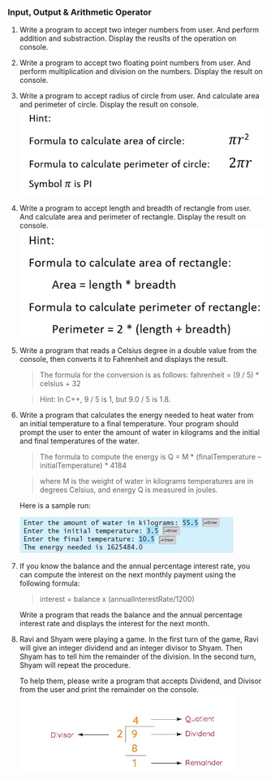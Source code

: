 ### Input, Output & Arithmetic Operator

1. Write a program to accept two integer numbers from user. And perform addition and substraction. Display the reuslts of the operation on console.

2. Write a program to accept two floating point numbers from user. And perform multiplication and division on the numbers. Display the result on console.

3. Write a program to accept radius of circle from user. And calculate area and perimeter of circle. Display the result on console.
![formula](./resources/q3.jpg)

4. Write a program to accept length and breadth of rectangle from user. And calculate area and perimeter of rectangle. Display the result on console.
![formula](./resources/q4.jpg)

5. Write a program that reads a Celsius degree in a
double value from the console, then converts it to Fahrenheit and displays the result.

    >The formula for the conversion is as follows:
    >fahrenheit = (9 / 5) * celsius + 32

    >Hint: In C++, 9 / 5 is 1, but 9.0 / 5 is 1.8.

6. Write a program that calculates the energy needed to
heat water from an initial temperature to a final temperature. Your program should prompt the user to enter the amount of water in kilograms and the initial and final temperatures of the water.

    >The formula to compute the energy is
    >Q = M * (finalTemperature – initialTemperature) * 4184

    >where M is the weight of water in kilograms temperatures are in degrees Celsius, and energy Q is measured in joules. 
    
    Here is a sample run:
    
    ![sample run](./resources/q6.jpg)

7. If you know the balance and the annual percentage interest rate, you can compute the interest on the next monthly payment using the following formula:

    >interest = balance x (annualInterestRate/1200)

    Write a program that reads the balance and the annual percentage interest rate and displays the interest for the next month.

8. Ravi and Shyam were playing a game. In the first turn of the game, Ravi will give an integer dividend and an integer divisor to Shyam. Then Shyam has to tell him the remainder of the division. In the second turn, Shyam will repeat the procedure. 

    To help them, please write a program that accepts Dividend, and Divisor from the user and print the remainder on the console.
    ![hint](./resources/q8.jpg)